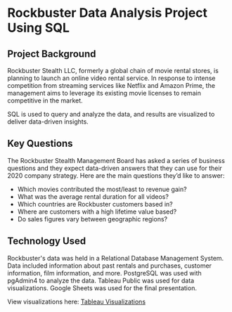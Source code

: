 # Rockbuster Data Analysis Project Using SQL

## Project Background
Rockbuster Stealth LLC, formerly a global chain of 
movie rental stores, is planning to launch an online 
video rental service. In response to intense 
competition from streaming services like Netflix and 
Amazon Prime, the management aims to leverage its 
existing movie licenses to remain competitive in the 
market.

SQL is used to query and analyze the data, and results are visualized to deliver data-driven insights.

## Key Questions
The Rockbuster Stealth Management Board has asked a series of business questions and
they expect data-driven answers that they can use for their 2020 company strategy. Here are
the main questions they’d like to answer:

* Which movies contributed the most/least to revenue gain?
* What was the average rental duration for all videos?
* Which countries are Rockbuster customers based in?
* Where are customers with a high lifetime value based?
* Do sales figures vary between geographic regions?

## Technology Used
Rockbuster's data was held in a Relational Database Management System. Data included information about past rentals and purchases, customer information, film information, and more. PostgreSQL was used with pgAdmin4 to analyze the data. Tableau Public was used for data visualizations. Google Sheets was used for the final presentation.

View visualizations here: [Tableau Visualizations](https://public.tableau.com/app/profile/sydney.storer/viz/RockbusterDataAnalysis_17230816279990/customerpaymentmap)
